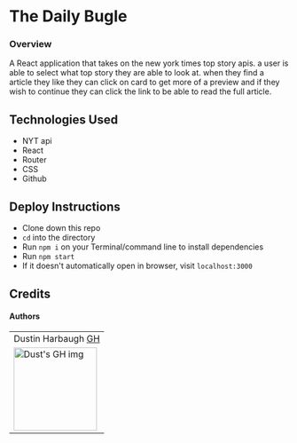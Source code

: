 # The Daily Bugle


### Overview
A React application that takes on the new york times top story apis. a user is able to select what top story they are able to look at. when they find a article they like they can click on card to get more of a preview and if they wish to continue they can click the link to be able to read the full article. 

## Technologies Used

- NYT api
- React
- Router
- CSS
- Github

## Deploy Instructions
* Clone down this repo
* `cd` into the directory
* Run `npm i` on your Terminal/command line to install dependencies
* Run `npm start`
* If it doesn't automatically open in browser, visit `localhost:3000`


## Credits
#### Authors
<table>
  <tr>
    <td> Dustin Harbaugh <a href="https://github.com/Thee-Dust">GH</td>
  </tr> 
  <td>
    <img src="https://avatars.githubusercontent.com/u/75390410?v=4" alt="Dust's GH img"
  width="150" height="auto" />
  </td>

</table>
